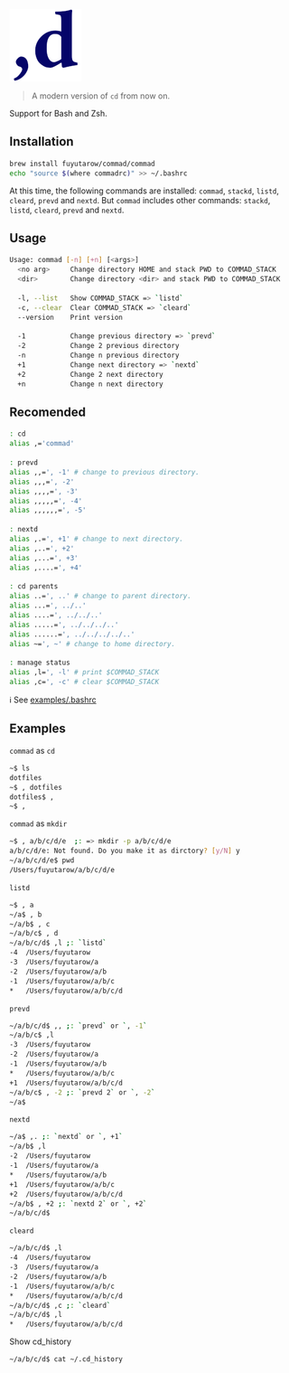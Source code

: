 ![](commad.png)
> A modern version of `cd` from now on.

Support for Bash and Zsh.

## Installation
```sh
brew install fuyutarow/commad/commad
echo "source $(where commadrc)" >> ~/.bashrc
```
At this time, the following commands are installed: `commad`, `stackd`, `listd`, `cleard`, `prevd` and `nextd`.
But `commad` includes other commands: `stackd`, `listd`, `cleard`, `prevd` and `nextd`.


## Usage
```sh
Usage: commad [-n] [+n] [<args>] 
  <no arg>     Change directory HOME and stack PWD to COMMAD_STACK
  <dir>        Change directory <dir> and stack PWD to COMMAD_STACK

  -l, --list   Show COMMAD_STACK => `listd`
  -c, --clear  Clear COMMAD_STACK => `cleard`
  --version    Print version

  -1           Change previous directory => `prevd`
  -2           Change 2 previous directory
  -n           Change n previous directory
  +1           Change next directory => `nextd`
  +2           Change 2 next directory
  +n           Change n next directory
```

## Recomended
```sh
: cd
alias ,='commad'

: prevd
alias ,,=', -1' # change to previous directory.
alias ,,,=', -2'
alias ,,,,=', -3'
alias ,,,,,=', -4'
alias ,,,,,,=', -5'

: nextd
alias ,.=', +1' # change to next directory.
alias ,..=', +2'
alias ,...=', +3'
alias ,....=', +4'
  
: cd parents
alias ..=', ..' # change to parent directory.
alias ...=', ../..'
alias ....=', ../../..'
alias .....=', ../../../..'
alias ......=', ../../../../..'
alias ~=', ~' # change to home directory.

: manage status
alias ,l=', -l' # print $COMMAD_STACK
alias ,c=', -c' # clear $COMMAD_STACK
```
ℹ️  See [examples/.bashrc](examples/.bashrc)

## Examples 

`commad` as `cd`
```sh
~$ ls
dotfiles
~$ , dotfiles
dotfiles$ ,
~$ ,
```

`commad` as `mkdir`
```sh
~$ , a/b/c/d/e  ;: => mkdir -p a/b/c/d/e
a/b/c/d/e: Not found. Do you make it as dirctory? [y/N] y
~/a/b/c/d/e$ pwd
/Users/fuyutarow/a/b/c/d/e
```

`listd`
```sh
~$ , a
~/a$ , b
~/a/b$ , c
~/a/b/c$ , d
~/a/b/c/d$ ,l ;: `listd`
-4  /Users/fuyutarow
-3  /Users/fuyutarow/a
-2  /Users/fuyutarow/a/b
-1  /Users/fuyutarow/a/b/c
*   /Users/fuyutarow/a/b/c/d
```

`prevd`
```sh
~/a/b/c/d$ ,, ;: `prevd` or `, -1`
~/a/b/c$ ,l 
-3  /Users/fuyutarow
-2  /Users/fuyutarow/a
-1  /Users/fuyutarow/a/b
*   /Users/fuyutarow/a/b/c
+1  /Users/fuyutarow/a/b/c/d
~/a/b/c$ , -2 ;: `prevd 2` or `, -2`
~/a$
```

`nextd`
```sh
~/a$ ,. ;: `nextd` or `, +1`
~/a/b$ ,l
-2  /Users/fuyutarow
-1  /Users/fuyutarow/a
*   /Users/fuyutarow/a/b
+1  /Users/fuyutarow/a/b/c
+2  /Users/fuyutarow/a/b/c/d
~/a/b$ , +2 ;: `nextd 2` or `, +2`
~/a/b/c/d$
```

`cleard`
```sh
~/a/b/c/d$ ,l 
-4  /Users/fuyutarow
-3  /Users/fuyutarow/a
-2  /Users/fuyutarow/a/b
-1  /Users/fuyutarow/a/b/c
*   /Users/fuyutarow/a/b/c/d
~/a/b/c/d$ ,c ;: `cleard`
~/a/b/c/d$ ,l
*   /Users/fuyutarow/a/b/c/d
```

Show cd_history
```sh
~/a/b/c/d$ cat ~/.cd_history
```
